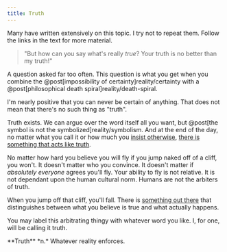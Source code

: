 ```yaml
---
title: Truth
---
```

<aside class="info inline" markdown="block">
Many have written extensively on this topic. I try not to repeat them. Follow the links in the text for more material.
</aside>

> "But how can you say what's really *true*? Your truth is no better than my truth!"

A question asked far too often. This question is what you get when you combine the @post[impossibility of certainty]reality/certainty with a @post[philosophical death spiral]reality/death-spiral.

I'm nearly positive that you can never be certain of anything. That does not mean that there's no such thing as "truth".

Truth exists. We can argue over the word itself all you want, but @post[the symbol is not the symbolized]reality/symbolism. And at the end of the day, no matter what you call it or how much you [insist otherwise](http://en.wikipedia.org/wiki/Trivialism), [there is something that acts like truth](http://lesswrong.com/lw/eqn/the_useful_idea_of_truth/).

No matter how hard you believe you will fly if you jump naked off of a cliff, you won't. It doesn't matter who you convince. It doesn't matter if *absolutely everyone* agrees you'll fly. Your ability to fly is not relative. It is not dependant upon the human cultural norm. Humans are not the arbiters of truth.

When you jump off that cliff, you'll fall. There is [something out there](http://yudkowsky.net/rational/the-simple-truth) that distinguishes between what you believe is true and what actually happens.

You may label this arbitrating thingy with whatever word you like. I, for one, will be calling it <span class="define">truth</span>.

<aside class="define" markdown="block">
**Truth** *n.* Whatever reality enforces.
</aside>
